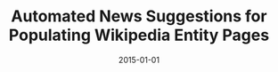 ---
title: "Automated News Suggestions for Populating Wikipedia Entity Pages"
authors: "Fetahu, Besnik; Markert, Katja; Anand, Avishek"
collection: publications
permalink: /publication/2015-DBLP_conf_cikm_FetahuMA15
date: 2015-01-01
venue: "Proceedings of the 24th ACM International Conference on Information and Knowledge Management, CIKM 2015, Melbourne, VIC, Australia, October 19 - 23, 2015"
---
